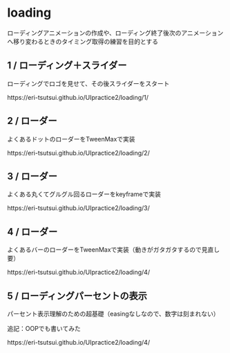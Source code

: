 <h1>loading</h1>
ローディングアニメーションの作成や、ローディング終了後次のアニメーションへ移り変わるときのタイミング取得の練習を目的とする

<h2>1 / ローディング＋スライダー</h2>
<p>ローディングでロゴを見せて、その後スライダーをスタート</p>
<p>https://eri-tsutsui.github.io/UIpractice2/loading/1/</p>

<h2>2 / ローダー</h2>
<p>よくあるドットのローダーをTweenMaxで実装</p>
<p>https://eri-tsutsui.github.io/UIpractice2/loading/2/</p>


<h2>3 / ローダー</h2>
<p>よくある丸くてグルグル回るローダーをkeyframeで実装</p>
<p>https://eri-tsutsui.github.io/UIpractice2/loading/3/</p>

<h2>4 / ローダー</h2>
<p>よくあるバーのローダーをTweenMaxで実装（動きがガタガタするので見直し要）</p>
<p>https://eri-tsutsui.github.io/UIpractice2/loading/4/</p>

<h2>5 / ローディングパーセントの表示</h2>
<p>パーセント表示理解のための超基礎（easingなしなので、数字は刻まれない）</p>
<p>追記：OOPでも書いてみた</p>
<p>https://eri-tsutsui.github.io/UIpractice2/loading/4/</p>
